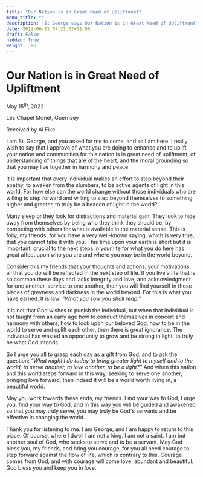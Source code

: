 ```yaml
---
title: "Our Nation is in Great Need of Upliftment"
menu_title: ""
description: "St George says Our Nation is in Great Need of Upliftment"
date: 2022-06-21 07:21:03+11:00
draft: False
hidden: True
weight: 386
---
```

# Our Nation is in Great Need of Upliftment

May 15<sup>th</sup>, 2022

Les Chapel Monet, Guernsey

Received by Al Fike   



I am St. George, and you asked for me to come, and so I am here.  I really wish to say that I approve of what you are doing to enhance and to uplift your nation and communities for this nation is in great need of upliftment, of understanding of things that are of the heart, and the moral grounding so that you may live together in harmony and peace. 
 
It is important that every individual makes an effort to step beyond their apathy, to awaken from the slumbers, to be active agents of light in this world. For how else can the world change without those individuals who are willing to step forward and willing to step beyond themselves to something higher and greater, to truly be a beacon of light in the world?

Many sleep or they look for distractions and material gain. They look to hide away from themselves by being who they think they should be, by competing with others for what is available in the material sense. This is folly, my friends, for you have a very well-known saying, which is very true, that you cannot take it with you. This time upon your earth is short but it is important, crucial to the next steps in your life for what you do here has great affect upon who you are and where you may be in the world beyond. 

Consider this my friends that your thoughts and actions, your motivations, all that you do will be reflected in the next step of life.  If you live a life that is so common these days and lacks integrity and love, and acknowledgment for one another, service to one another, then you will find yourself in those places of greyness and darkness in the world beyond. For this is what you have earned. It is law: *"What you sow you shall reap."*  

It is not that God wishes to punish the individual, but when that individual is not taught from an early age how to conduct themselves in concert and harmony with others, how to look upon our beloved God, how to be in the world to serve and uplift each other, then there is great ignorance. The individual has wasted an opportunity to grow and be strong in light, to truly be what God intends.

So I urge you all to grasp each day as a gift from God, and to ask the question: *“What might I do today to bring greater light to myself and to the world, to serve another, to love another, to be a light?”* And when this nation and this world steps forward in this way, seeking to serve one another, bringing love forward, then indeed it will be a world worth living in, a beautiful world.

May you work towards these ends, my friends. Find your way to God, I urge you, find your way to God, and in this way you will be guided and awakened so that you may truly serve, you may truly be God's servants and be effective in changing the world.

Thank you for listening to me. I am George, and I am happy to return to this place. Of course, where I dwell I am not a king. I am not a saint. I am but another soul of God, who seeks to serve and to be a servant. May God bless you, my friends, and bring you courage, for you all need courage to step forward against the flow of life, which is contrary to this. Courage comes from God, and with courage will come love, abundant and beautiful. God bless you and keep you in love.